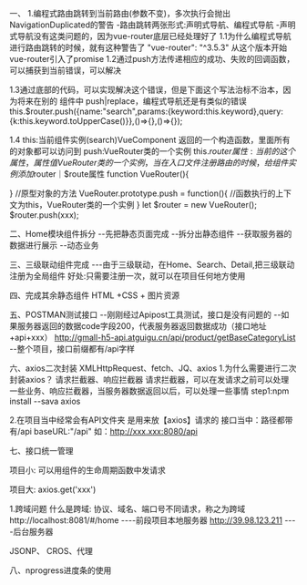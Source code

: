 一、
1.编程式路由跳转到当前路由(参数不变)，多次执行会抛出NavigationDuplicated的警告
-路由跳转两张形式:声明式导航、编程式导航
-声明式导航没有这类问题的，因为vue-router底层已经处理好了
1.1为什么编程式导航进行路由跳转的时候，就有这种警告了
  "vue-router": "^3.5.3" 从这个版本开始vue-router引入了promise
1.2通过push方法传递相应的成功、失败的回调函数，可以捕获到当前错误，可以解决

1.3通过底部的代码，可以实现解决这个错误，但是下面这个写法治标不治本，因为将来在别的
组件中 push|replace，编程式导航还是有类似的错误
this.$router.push({name:"search",params:{keyword:this.keyword},query:{k:this.keyword.toUpperCase()}},()=>{},()=>{});

1.4
this:当前组件实例(search)VueComponent 返回的一个构造函数，里面所有的对象都可以访问到 push:VueRouter类的一个实例
this.$router属性:当前的这个属性，属性值VueRouter类的一个实例，当在入口文件注册路由的时候，给组件实例添加$router｜$route属性
function VueRouter(){

}
//原型对象的方法
VueRouter.prototype.push = function(){
//函数执行的上下文为this，VueRouter类的一个实例
}
let $router = new VueRouter();
$router.push(xxx);

二、Home模块组件拆分
--先把静态页面完成
--拆分出静态组件
--获取服务器的数据进行展示
--动态业务

三、三级联动组件完成
---由于三级联动，在Home、Search、Detail,把三级联动注册为全局组件
好处:只需要注册一次，就可以在项目任何地方使用

四、完成其余静态组件
HTML +CSS + 图片资源

五、POSTMAN测试接口
--刚刚经过Apipost工具测试，接口是没有问题的
--如果服务器返回的数据code字段200，代表服务器返回数据成功（接口地址+api+xxx）
http://gmall-h5-api.atguigu.cn/api/product/getBaseCategoryList
--整个项目，接口前缀都有/api字样

六、axios二次封装
XMLHttpRequest、fetch、JQ、axios
1.为什么需要进行二次封装axios？
请求拦截器、响应拦截器 请求拦截器，可以在发请求之前可以处理一些业务、响应拦截器，当服务器数据返回以后，可以处理一些事情
step1:npm install --sava axios

2.在项目当中经常会有API文件夹 是用来放【axios】请求的
接口当中：路径都带有/api
baseURL:"/api"  如：http://xxx.xxx:8080/api

七、接口统一管理

项目小: 可以用组件的生命周期函数中发请求

项目大: axios.get('xxx')

1.跨域问题
什么是跨域: 协议、域名、端口号不同请求，称之为跨域
http://localhost:8081/#/home ----前段项目本地服务器
http://39.98.123.211         ----后台服务器

JSONP、 CROS、代理

八、nprogress进度条的使用
